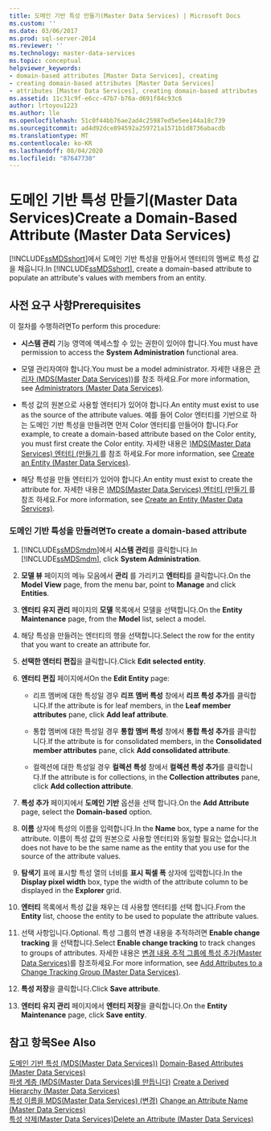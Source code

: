 ```yaml
---
title: 도메인 기반 특성 만들기(Master Data Services) | Microsoft Docs
ms.custom: ''
ms.date: 03/06/2017
ms.prod: sql-server-2014
ms.reviewer: ''
ms.technology: master-data-services
ms.topic: conceptual
helpviewer_keywords:
- domain-based attributes [Master Data Services], creating
- creating domain-based attributes [Master Data Services]
- attributes [Master Data Services], creating domain-based attributes
ms.assetid: 11c31c9f-e6cc-47b7-b76a-d691f84c93c6
author: lrtoyou1223
ms.author: lle
ms.openlocfilehash: 51c0f44bb76ae2ad4c25987ed5e5ee144a18c739
ms.sourcegitcommit: ad4d92dce894592a259721a1571b1d8736abacdb
ms.translationtype: MT
ms.contentlocale: ko-KR
ms.lasthandoff: 08/04/2020
ms.locfileid: "87647730"
---
```

# <a name="create-a-domain-based-attribute-master-data-services"></a><span data-ttu-id="2b640-102">도메인 기반 특성 만들기(Master Data Services)</span><span class="sxs-lookup"><span data-stu-id="2b640-102">Create a Domain-Based Attribute (Master Data Services)</span></span>
  <span data-ttu-id="2b640-103">[!INCLUDE[ssMDSshort](../includes/ssmdsshort-md.md)]에서 도메인 기반 특성을 만들어서 엔터티의 멤버로 특성 값을 채웁니다.</span><span class="sxs-lookup"><span data-stu-id="2b640-103">In [!INCLUDE[ssMDSshort](../includes/ssmdsshort-md.md)], create a domain-based attribute to populate an attribute's values with members from an entity.</span></span>  
  
## <a name="prerequisites"></a><span data-ttu-id="2b640-104">사전 요구 사항</span><span class="sxs-lookup"><span data-stu-id="2b640-104">Prerequisites</span></span>  
 <span data-ttu-id="2b640-105">이 절차를 수행하려면</span><span class="sxs-lookup"><span data-stu-id="2b640-105">To perform this procedure:</span></span>  
  
-   <span data-ttu-id="2b640-106">**시스템 관리** 기능 영역에 액세스할 수 있는 권한이 있어야 합니다.</span><span class="sxs-lookup"><span data-stu-id="2b640-106">You must have permission to access the **System Administration** functional area.</span></span>  
  
-   <span data-ttu-id="2b640-107">모델 관리자여야 합니다.</span><span class="sxs-lookup"><span data-stu-id="2b640-107">You must be a model administrator.</span></span> <span data-ttu-id="2b640-108">자세한 내용은 [관리자 &#40;MDS(Master Data Services)&#41;](administrators-master-data-services.md)를 참조 하세요.</span><span class="sxs-lookup"><span data-stu-id="2b640-108">For more information, see [Administrators &#40;Master Data Services&#41;](administrators-master-data-services.md).</span></span>  
  
-   <span data-ttu-id="2b640-109">특성 값의 원본으로 사용할 엔터티가 있어야 합니다.</span><span class="sxs-lookup"><span data-stu-id="2b640-109">An entity must exist to use as the source of the attribute values.</span></span> <span data-ttu-id="2b640-110">예를 들어 Color 엔터티를 기반으로 하는 도메인 기반 특성을 만들려면 먼저 Color 엔터티를 만들어야 합니다.</span><span class="sxs-lookup"><span data-stu-id="2b640-110">For example, to create a domain-based attribute based on the Color entity, you must first create the Color entity.</span></span> <span data-ttu-id="2b640-111">자세한 내용은 [&#41;MDS(Master Data Services) 엔터티 &#40;만들기 ](../../2014/master-data-services/create-an-entity-master-data-services.md)를 참조 하세요.</span><span class="sxs-lookup"><span data-stu-id="2b640-111">For more information, see [Create an Entity &#40;Master Data Services&#41;](../../2014/master-data-services/create-an-entity-master-data-services.md).</span></span>  
  
-   <span data-ttu-id="2b640-112">해당 특성을 만들 엔터티가 있어야 합니다.</span><span class="sxs-lookup"><span data-stu-id="2b640-112">An entity must exist to create the attribute for.</span></span> <span data-ttu-id="2b640-113">자세한 내용은 [&#41;MDS(Master Data Services) 엔터티 &#40;만들기 ](../../2014/master-data-services/create-an-entity-master-data-services.md)를 참조 하세요.</span><span class="sxs-lookup"><span data-stu-id="2b640-113">For more information, see [Create an Entity &#40;Master Data Services&#41;](../../2014/master-data-services/create-an-entity-master-data-services.md).</span></span>  
  
### <a name="to-create-a-domain-based-attribute"></a><span data-ttu-id="2b640-114">도메인 기반 특성을 만들려면</span><span class="sxs-lookup"><span data-stu-id="2b640-114">To create a domain-based attribute</span></span>  
  
1.  <span data-ttu-id="2b640-115">[!INCLUDE[ssMDSmdm](../includes/ssmdsmdm-md.md)]에서 **시스템 관리**를 클릭합니다.</span><span class="sxs-lookup"><span data-stu-id="2b640-115">In [!INCLUDE[ssMDSmdm](../includes/ssmdsmdm-md.md)], click **System Administration**.</span></span>  
  
2.  <span data-ttu-id="2b640-116">**모델 뷰** 페이지의 메뉴 모음에서 **관리** 를 가리키고 **엔터티**를 클릭합니다.</span><span class="sxs-lookup"><span data-stu-id="2b640-116">On the **Model View** page, from the menu bar, point to **Manage** and click **Entities**.</span></span>  
  
3.  <span data-ttu-id="2b640-117">**엔터티 유지 관리** 페이지의 **모델** 목록에서 모델을 선택합니다.</span><span class="sxs-lookup"><span data-stu-id="2b640-117">On the **Entity Maintenance** page, from the **Model** list, select a model.</span></span>  
  
4.  <span data-ttu-id="2b640-118">해당 특성을 만들려는 엔터티의 행을 선택합니다.</span><span class="sxs-lookup"><span data-stu-id="2b640-118">Select the row for the entity that you want to create an attribute for.</span></span>  
  
5.  <span data-ttu-id="2b640-119">**선택한 엔터티 편집**을 클릭합니다.</span><span class="sxs-lookup"><span data-stu-id="2b640-119">Click **Edit selected entity**.</span></span>  
  
6.  <span data-ttu-id="2b640-120">**엔터티 편집** 페이지에서</span><span class="sxs-lookup"><span data-stu-id="2b640-120">On the **Edit Entity** page:</span></span>  
  
    -   <span data-ttu-id="2b640-121">리프 멤버에 대한 특성일 경우 **리프 멤버 특성** 창에서 **리프 특성 추가**를 클릭합니다.</span><span class="sxs-lookup"><span data-stu-id="2b640-121">If the attribute is for leaf members, in the **Leaf member attributes** pane, click **Add leaf attribute**.</span></span>  
  
    -   <span data-ttu-id="2b640-122">통합 멤버에 대한 특성일 경우 **통합 멤버 특성** 창에서 **통합 특성 추가**를 클릭합니다.</span><span class="sxs-lookup"><span data-stu-id="2b640-122">If the attribute is for consolidated members, in the **Consolidated member attributes** pane, click **Add consolidated attribute**.</span></span>  
  
    -   <span data-ttu-id="2b640-123">컬렉션에 대한 특성일 경우 **컬렉션 특성** 창에서 **컬렉션 특성 추가**를 클릭합니다.</span><span class="sxs-lookup"><span data-stu-id="2b640-123">If the attribute is for collections, in the **Collection attributes** pane, click **Add collection attribute**.</span></span>  
  
7.  <span data-ttu-id="2b640-124">**특성 추가** 페이지에서 **도메인 기반** 옵션을 선택 합니다.</span><span class="sxs-lookup"><span data-stu-id="2b640-124">On the **Add Attribute** page, select the **Domain-based** option.</span></span>  
  
8.  <span data-ttu-id="2b640-125">**이름** 상자에 특성의 이름을 입력합니다.</span><span class="sxs-lookup"><span data-stu-id="2b640-125">In the **Name** box, type a name for the attribute.</span></span> <span data-ttu-id="2b640-126">이름이 특성 값의 원본으로 사용할 엔터티와 동일할 필요는 없습니다.</span><span class="sxs-lookup"><span data-stu-id="2b640-126">It does not have to be the same name as the entity that you use for the source of the attribute values.</span></span>  
  
9. <span data-ttu-id="2b640-127">**탐색기** 표에 표시할 특성 열의 너비를 **표시 픽셀 폭** 상자에 입력합니다.</span><span class="sxs-lookup"><span data-stu-id="2b640-127">In the **Display pixel width** box, type the width of the attribute column to be displayed in the **Explorer** grid.</span></span>  
  
10. <span data-ttu-id="2b640-128">**엔터티** 목록에서 특성 값을 채우는 데 사용할 엔터티를 선택 합니다.</span><span class="sxs-lookup"><span data-stu-id="2b640-128">From the **Entity** list, choose the entity to be used to populate the attribute values.</span></span>  
  
11. <span data-ttu-id="2b640-129">선택 사항입니다.</span><span class="sxs-lookup"><span data-stu-id="2b640-129">Optional.</span></span> <span data-ttu-id="2b640-130">특성 그룹의 변경 내용을 추적하려면 **Enable change tracking** 을 선택합니다.</span><span class="sxs-lookup"><span data-stu-id="2b640-130">Select **Enable change tracking** to track changes to groups of attributes.</span></span> <span data-ttu-id="2b640-131">자세한 내용은 [변경 내용 추적 그룹에 특성 추가&#40;Master Data Services&#41;](../../2014/master-data-services/add-attributes-to-a-change-tracking-group-master-data-services.md)를 참조하세요.</span><span class="sxs-lookup"><span data-stu-id="2b640-131">For more information, see [Add Attributes to a Change Tracking Group &#40;Master Data Services&#41;](../../2014/master-data-services/add-attributes-to-a-change-tracking-group-master-data-services.md).</span></span>  
  
12. <span data-ttu-id="2b640-132">**특성 저장**을 클릭합니다.</span><span class="sxs-lookup"><span data-stu-id="2b640-132">Click **Save attribute**.</span></span>  
  
13. <span data-ttu-id="2b640-133">**엔터티 유지 관리** 페이지에서 **엔터티 저장**을 클릭합니다.</span><span class="sxs-lookup"><span data-stu-id="2b640-133">On the **Entity Maintenance** page, click **Save entity**.</span></span>  
  
## <a name="see-also"></a><span data-ttu-id="2b640-134">참고 항목</span><span class="sxs-lookup"><span data-stu-id="2b640-134">See Also</span></span>  
 <span data-ttu-id="2b640-135">[도메인 기반 특성 &#40;MDS(Master Data Services)&#41;](../../2014/master-data-services/domain-based-attributes-master-data-services.md) </span><span class="sxs-lookup"><span data-stu-id="2b640-135">[Domain-Based Attributes &#40;Master Data Services&#41;](../../2014/master-data-services/domain-based-attributes-master-data-services.md) </span></span>  
 <span data-ttu-id="2b640-136">[파생 계층 &#40;MDS(Master Data Services)를 만듭니다&#41;](../../2014/master-data-services/create-a-derived-hierarchy-master-data-services.md) </span><span class="sxs-lookup"><span data-stu-id="2b640-136">[Create a Derived Hierarchy &#40;Master Data Services&#41;](../../2014/master-data-services/create-a-derived-hierarchy-master-data-services.md) </span></span>  
 <span data-ttu-id="2b640-137">[특성 이름을 MDS(Master Data Services) &#40;변경&#41;](change-an-attribute-name-and-data-type-master-data-services.md) </span><span class="sxs-lookup"><span data-stu-id="2b640-137">[Change an Attribute Name &#40;Master Data Services&#41;](change-an-attribute-name-and-data-type-master-data-services.md) </span></span>  
 [<span data-ttu-id="2b640-138">특성 삭제&#40;Master Data Services&#41;</span><span class="sxs-lookup"><span data-stu-id="2b640-138">Delete an Attribute &#40;Master Data Services&#41;</span></span>](../../2014/master-data-services/delete-an-attribute-master-data-services.md)  
  
  
